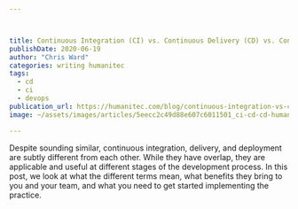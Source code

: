 ```yaml
---



title: Continuous Integration (CI) vs. Continuous Delivery (CD) vs. Continuous Deployment (CD)
publishDate: 2020-06-19
author: "Chris Ward"
categories: writing humanitec
tags: 
  - cd
  - ci
  - devops
publication_url: https://humanitec.com/blog/continuous-integration-vs-continuous-delivery-vs-continuous-deployment
image: ~/assets/images/articles/5eecc2c49d88e607c6011501_ci-cd-cd-humanitec.png

---
```

Despite sounding similar, continuous integration, delivery, and deployment are subtly different from each other. While they have overlap, they are applicable and useful at different stages of the development process. In this post, we look at what the different terms mean, what benefits they bring to you and your team, and what you need to get started implementing the practice.